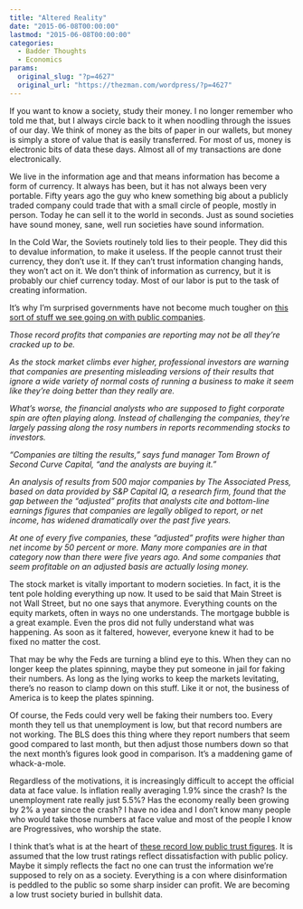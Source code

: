 ```yaml
---
title: "Altered Reality"
date: "2015-06-08T00:00:00"
lastmod: "2015-06-08T00:00:00"
categories:
  - Badder Thoughts
  - Economics
params:
  original_slug: "?p=4627"
  original_url: "https://thezman.com/wordpress/?p=4627"
---
```


If you want to know a society, study their money. I no longer remember
who told me that, but I always circle back to it when noodling through
the issues of our day. We think of money as the bits of paper in our
wallets, but money is simply a store of value that is easily
transferred. For most of us, money is electronic bits of data these
days. Almost all of my transactions are done electronically.

We live in the information age and that means information has become a
form of currency. It always has been, but it has not always been very
portable. Fifty years ago the guy who knew something big about a
publicly traded company could trade that with a small circle of people,
mostly in person. Today he can sell it to the world in seconds. Just as
sound societies have sound money, sane, well run societies have sound
information.

In the Cold War, the Soviets routinely told lies to their people. They
did this to devalue information, to make it useless. If the people
cannot trust their currency, they don’t use it. If they can’t trust
information changing hands, they won’t act on it. We don’t think of
information as currency, but it is probably our chief currency today.
Most of our labor is put to the task of creating information.

It’s why I’m surprised governments have not become much tougher on <a
href="http://hosted.ap.org/dynamic/stories/U/US_FUZZY_MATH?SITE=AP&amp;SECTION=HOME&amp;TEMPLATE=DEFAULT&amp;CTIME=2015-06-08-03-06-52"
rel="noopener" target="_blank">this sort of stuff we see going on with
public companies</a>.

*Those record profits that companies are reporting may not be all
they’re cracked up to be.*

*As the stock market climbs ever higher, professional investors are
warning that companies are presenting misleading versions of their
results that ignore a wide variety of normal costs of running a business
to make it seem like they’re doing better than they really are.*

*What’s worse, the financial analysts who are supposed to fight
corporate spin are often playing along. Instead of challenging the
companies, they’re largely passing along the rosy numbers in reports
recommending stocks to investors.*

*“Companies are tilting the results,” says fund manager Tom Brown of
Second Curve Capital, “and the analysts are buying it.”*

*An analysis of results from 500 major companies by The Associated
Press, based on data provided by S&P Capital IQ, a research firm, found
that the gap between the “adjusted” profits that analysts cite and
bottom-line earnings figures that companies are legally obliged to
report, or net income, has widened dramatically over the past five
years.*

*At one of every five companies, these “adjusted” profits were higher
than net income by 50 percent or more. Many more companies are in that
category now than there were five years ago. And some companies that
seem profitable on an adjusted basis are actually losing money.*

The stock market is vitally important to modern societies. In fact, it
is the tent pole holding everything up now. It used to be said that Main
Street is not Wall Street, but no one says that anymore. Everything
counts on the equity markets, often in ways no one understands. The
mortgage bubble is a great example. Even the pros did not fully
understand what was happening. As soon as it faltered, however, everyone
knew it had to be fixed no matter the cost.

That may be why the Feds are turning a blind eye to this. When they can
no longer keep the plates spinning, maybe they put someone in jail for
faking their numbers. As long as the lying works to keep the markets
levitating, there’s no reason to clamp down on this stuff. Like it or
not, the business of America is to keep the plates spinning.

Of course, the Feds could very well be faking their numbers too. Every
month they tell us that unemployment is low, but that record numbers are
not working. The BLS does this thing where they report numbers that seem
good compared to last month, but then adjust those numbers down so that
the next month’s figures look good in comparison. It’s a maddening game
of whack-a-mole.

Regardless of the motivations, it is increasingly difficult to accept
the official data at face value. Is inflation really averaging 1.9%
since the crash? Is the unemployment rate really just 5.5%? Has the
economy really been growing by 2% a year since the crash? I have no idea
and I don’t know many people who would take those numbers at face value
and most of the people I know are Progressives, who worship the state.

I think that’s what is at the heart of <a
href="http://www.people-press.org/2014/11/13/public-trust-in-government/"
rel="noopener" target="_blank">these record low public trust figures</a>.
It is assumed that the low trust ratings reflect dissatisfaction with
public policy. Maybe it simply reflects the fact no one can trust the
information we’re supposed to rely on as a society. Everything is a con
where disinformation is peddled to the public so some sharp insider can
profit. We are becoming a low trust society buried in bullshit data.
